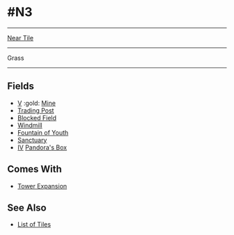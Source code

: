 # #N3

___
[Near Tile](../keywords/near_tile.md)
___
Grass
___


## Fields

- [Ⅴ](../difficulties.md) :gold: [Mine](../fields/mine.md)
- [Trading Post](../trading.md)
- [Blocked Field](../keywords/blocked_field.md)
- [Windmill](../fields/windmill.md)
- [Fountain of Youth](../fields/fountain_of_youth.md)
- [Sanctuary](../fields/sanctuary.md)
- [Ⅳ](../difficulties.md) [Pandora's Box](../fields/pandoras_box.md)


## Comes With

- [Tower Expansion](../content/tower_expansion.md)


## See Also

- [List of Tiles](index.md)
